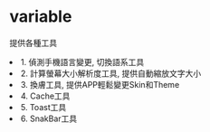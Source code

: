 # variable
提供各種工具
<li>1. 偵測手機語言變更, 切換語系工具
<li>2. 計算螢幕大小解析度工具, 提供自動縮放文字大小
<li>3. 換膚工具, 提供APP輕鬆變更Skin和Theme
<li>4. Cache工具
<li>5. Toast工具
<li>6. SnakBar工具
